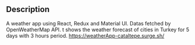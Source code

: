 ## Description
A weather app using React, Redux and Material UI. Datas fetched by OpenWeatherMap API. t shows the weather forecast of cities in Turkey for 5 days with 3 hours period. https://weatherApp-cataltepe.surge.sh/


